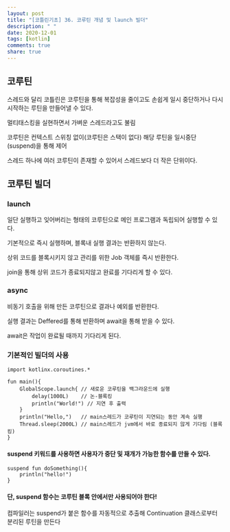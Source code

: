 ```yaml
---
layout: post
title: "[코틀린기초] 36. 코루틴 개념 및 launch 빌더"
description: " "
date: 2020-12-01
tags: [kotlin]
comments: true
share: true
---
```


## 코루틴
  
  스레드와 달리 코틀린은 코루틴을 통해 복잡성을 줄이고도 손쉽게 일시 중단하거나
  다시 시작하는 루틴을 만들어낼 수 있다.
  
  멀티태스킹을 실현하면서 가벼운 스레드라고도 불림
  
  코루틴은 컨텍스트 스위칭 없이(코루틴은 스택이 없다) 해당 루틴을 일시중단(suspend)을 통해 제어
  
  스레드 하나에 여러 코루틴이 존재할 수 있어서 스레드보다 더 작은 단위이다.
  

## 코루틴 빌더
  
  
### launch
  
  일단 실행하고 잊어버리는 형태의 코루틴으로 메인 프로그램과 독립되어 실행할 수 있다.
  
  기본적으로 즉시 실행하며, 블록내 실행 결과는 반환하지 않는다.
  
  상위 코드를 블록시키지 않고 관리를 위한 Job 객체를 즉시 반환한다.
  
  join을 통해 상위 코드가 종료되지않고 완료를 기다리게 할 수 있다.
  
  
### async
  
  비동기 호출을 위해 만든 코루틴으로 결과나 예외를 반환한다.
  
  실행 결과는 Deffered<T>를 통해 반환하며 await을 통해 받을 수 있다.
  
  await은 작업이 완료될 때까지 기다리게 된다.
  
  
### 기본적인 빌더의 사용
  
```
import kotlinx.coroutines.*
 
fun main(){
	GlobalScope.launch{	// 새로운 코루틴을 백그라운드에 실행
		delay(1000L)	// 논-블록킹
		println("World!") // 지연 후 출력
	}
	println("Hello,")	// main스레드가 코루틴이 지연되는 동안 계속 실행
	Thread.sleep(2000L) // main스레드가 jvm에서 바로 종료되지 않게 기다림 (블록킹)
}

```
  
  #### suspend 키워드를 사용하면 사용자가 중단 및 재개가 가능한 함수를 만들 수 있다.
  
```
suspend fun doSomething(){
	println("hello!")
}
```  
  #### 단, suspend 함수는 코루틴 블록 안에서만 사용되어야 한다!
  
  컴파일러는 suspend가 붙은 함수를 자동적으로 추출해 Continuation 클래스로부터 분리된 루틴을 만든다
  
   